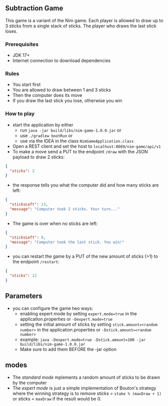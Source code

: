 ## Subtraction Game

This game is a variant of the Nim game. Each player is allowed to draw up to 3 sticks from a single stack of sticks. 
The player who draws the last stick loses.

### Prerequisites
- JDK 17+
- Internet connection to download dependencies

### Rules
- You start first
- You are allowed to draw between 1 and 3 sticks
- Then the computer does its move
- If you draw the last stick you lose, otherwise you win

### How to play
- start the application by either
  - run `java -jar build/libs/nim-game-1.0.0.jar` or
  - use `./gradlew bootRun` or
  - use via the IDEA in the class `NimGameApplication.class`
- Open a REST client and set the host to `localhost:8089/nim-game/api/v1`
- To make a move send a PUT to the endpoint `/draw` with the JSON payload to draw 2 sticks:
```json
{
  "sticks": 2
}
```
- the response tells you what the computer did and how many sticks are left:
```json
{
  "sticksLeft": 13,
  "message": "Computer took 2 sticks. Your turn..."
}
```
- The game is over when no sticks are left:
```json
{
  "sticksLeft": 0,
  "message": "Computer took the last stick. You win!"
}
```
- you can restart the game by a PUT of the new amount of sticks (>1) to the endpoint `/restart`:
```json
{
  "sticks": 13
}
```

## Parameters
- you can configure the game two ways:
  - enabling expert mode by setting `expert.mode=true` in the application.properties or `-Dexpert.mode=true`
  - setting the initial amount of sticks by setting `stick.amount=<random number>` in the application.properties 
  or `-Dstick.amount=<random number>`
  - example: `java -Dexpert.mode=true -Dstick.amount=100 -jar build/libs/nim-game-1.0.0.jar`
  - Make sure to add them BEFORE the -jar option

## modes
- The _standard mode_ mplements a random amount of sticks to be drawn by the computer
- The _expert mode_ is just a simple implementation of Bouton's strategy where the winning strategy is to remove
sticks = `stake % (maxDraw + 1)` or sticks = `maxDraw` if the result would be 0.